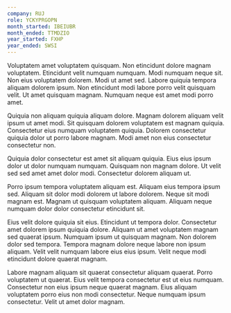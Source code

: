 ```yaml
---
company: RUJ
role: YCKYPRGOPN
month_started: IBEIUBR
month_ended: TTMDZIO
year_started: FXHP
year_ended: SWSI
---
```


Voluptatem amet voluptatem quisquam. Non etincidunt dolore magnam voluptatem. Etincidunt velit numquam numquam. Modi numquam neque sit. Non eius voluptatem dolorem. Modi ut amet sed. Labore quiquia tempora aliquam dolorem ipsum. Non etincidunt modi labore porro velit quisquam velit. Ut amet quisquam magnam. Numquam neque est amet modi porro amet.

Quiquia non aliquam quiquia aliquam dolore. Magnam dolorem aliquam velit ipsum ut amet modi. Sit quisquam dolorem voluptatem est magnam quiquia. Consectetur eius numquam voluptatem quiquia. Dolorem consectetur quiquia dolor ut porro labore magnam. Modi amet non eius consectetur consectetur non.

Quiquia dolor consectetur est amet sit aliquam quiquia. Eius eius ipsum dolor ut dolor numquam numquam. Quisquam non magnam dolore. Ut velit sed sed amet amet dolor modi. Consectetur dolorem aliquam ut.

Porro ipsum tempora voluptatem aliquam est. Aliquam eius tempora ipsum sed. Aliquam sit dolor modi dolorem ut labore dolorem. Neque sit modi magnam est. Magnam ut quisquam voluptatem aliquam. Aliquam neque numquam dolor dolor consectetur etincidunt sit.

Eius velit dolore quiquia sit eius. Etincidunt ut tempora dolor. Consectetur amet dolorem ipsum quiquia dolore. Aliquam ut amet voluptatem magnam sed quaerat ipsum. Numquam ipsum ut quisquam magnam. Non dolorem dolor sed tempora. Tempora magnam dolore neque labore non ipsum aliquam. Velit velit numquam labore eius eius ipsum. Velit neque modi etincidunt dolore quaerat magnam.

Labore magnam aliquam sit quaerat consectetur aliquam quaerat. Porro voluptatem ut quaerat. Eius velit tempora consectetur est ut eius numquam. Consectetur non eius ipsum neque quaerat magnam. Eius aliquam voluptatem porro eius non modi consectetur. Neque numquam ipsum consectetur. Velit ut amet dolor magnam.
    